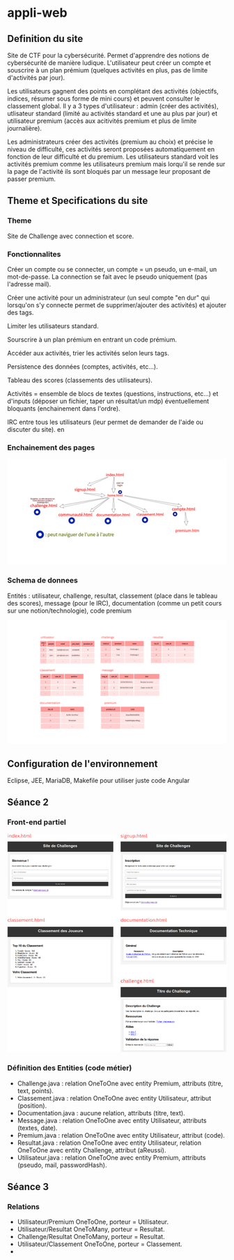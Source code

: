 # appli-web

## Definition du site

Site de CTF pour la cybersécurité. Permet d'apprendre des notions de cybersécurité de manière ludique. L'utilisateur peut créer un compte et souscrire à un plan prémium (quelques activités en plus, pas de limite d'activités par jour).

Les utilisateurs gagnent des points en complétant des activités (objectifs, indices, résumer sous forme de mini cours) et peuvent consulter le classement global. Il y a 3 types d'utilisateur : admin (créer des activités), utlisateur standard (limité au activités standard et une au plus par jour) et utilisateur premium (accès aux acitivités premium et plus de limite journalière).

Les administrateurs créer des activités (premium au choix) et précise le niveau de difficulté, ces activités seront proposées automatiquement en fonction de leur difficulté et du premium. Les utilisateurs standard voit les activités premium comme les utilisateurs premium mais lorqu'il se rende sur la page de l'activité ils sont bloqués par un message leur proposant de passer premium.

## Theme et Specifications du site

### Theme

Site de Challenge avec connection et score.

### Fonctionnalites

Créer un compte ou se connecter, un compte = un pseudo, un e-mail, un mot-de-passe. La connection se fait avec le pseudo uniquement (pas l'adresse mail).

Créer une activité pour un administrateur (un seul compte "en dur" qui lorsqu'on s'y connecte permet de supprimer/ajouter des activités) et ajouter des tags.

Limiter les utilisateurs standard.

Sourscrire à un plan prémium en entrant un code prémium.

Accéder aux activités, trier les activités selon leurs tags.

Persistence des données (comptes, activités, etc...).

Tableau des scores (classements des utilisateurs).

Activités = ensemble de blocs de textes (questions, instructions, etc...) et d'inputs (déposer un fichier, taper un résultat/un mdp) éventuellement bloquants (enchainement dans l'ordre).

IRC entre tous les utilisateurs (leur permet de demander de l'aide ou discuter du site). en 

### Enchainement des pages

![Enchainement des pages](/enchainementpages.png)

### Schema de donnees

Entités : utilisateur, challenge, resultat, classement (place dans le tableau des scores), message (pour le IRC), documentation (comme un petit cours sur une notion/technologie), code premium

![Schéma de données](/schema_donnees.png)

## Configuration de l'environnement

Eclipse, JEE, MariaDB, Makefile pour utiliser juste code
Angular

## Séance 2

### Front-end partiel

![Front-end Partiel](/front_end_partiel.png)

### Définition des Entities (code métier)

- Challenge.java : relation OneToOne avec entity Premium, attributs (titre, text, points).
- Classement.java : relation OneToOne avec entity Utilisateur, attribut (position).
- Documentation.java : aucune relation, attributs (titre, text).
- Message.java : relation OneToOne avec entity Utilisateur, attributs (textes, date).
- Premium.java : relation OneToOne avec entity Utilisateur, attribut (code).
- Resultat.java : relation OneToOne avec entity Utilisateur, relation OneToOne avec entity Challenge, attribut (aReussi).
- Utilisateur.java : relation OneToOne avec entity Premium, attributs (pseudo, mail, passwordHash).

## Séance 3

### Relations

- Utilisateur/Premium OneToOne, porteur = Utilisateur.
- Utilisateur/Resultat OneToMany, porteur = Resultat.
- Challenge/Resultat OneToMany, porteur = Resultat.
- Utilisateur/Classement OneToOne, porteur = Classement.
- 

